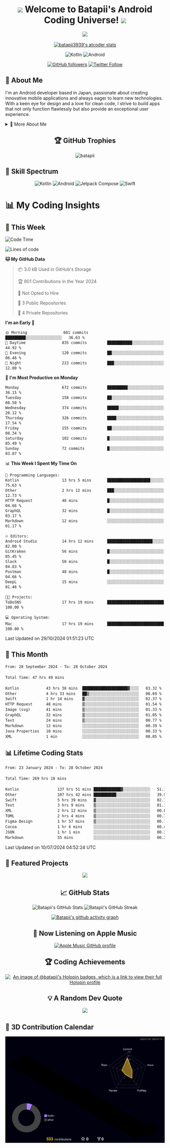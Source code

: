 <h1 align="center">
  <img src="https://media.giphy.com/media/hvRJCLFzcasrR4ia7z/giphy.gif" width="28">
  Welcome to Batapii's Android Coding Universe!
  <img src="https://media.giphy.com/media/hvRJCLFzcasrR4ia7z/giphy.gif" width="28">
</h1>

<p align="center">
  <img src="https://readme-typing-svg.herokuapp.com/?lines=Android+Developer+in+Japan;Always%20learning%20new%20things&font=Fira%20Code&center=true&width=440&height=45&color=f75c7e&vCenter=true&size=22">
</p>

<div align="center">

[![batapii3939's atcoder stats](https://atcoder-readme-stats.vercel.app/stats/batapii3939?theme=dark&show_history=5&width=450)](https://github.com/iwbc-mzk/atcoder-readme-stats)

![Kotlin](https://img.shields.io/badge/Kotlin-★☆☆☆☆☆☆☆☆☆-brightgreen)
![Android](https://img.shields.io/badge/Android-★☆☆☆☆☆☆☆☆☆-brightgreen)

  
[![GitHub followers](https://img.shields.io/github/followers/batapii?style=social)](https://github.com/batapii)
[![Twitter Follow](https://img.shields.io/twitter/follow/batapii?style=social)](https://twitter.com/batapii3939)

</div>

## 🚀 About Me
I'm an Android developer based in Japan, passionate about creating innovative mobile applications and always eager to learn new technologies. With a keen eye for design and a love for clean code, I strive to build apps that not only function flawlessly but also provide an exceptional user experience.

<details>
<summary>🌟 More About Me</summary>

- 🔭 I'm currently working on revolutionizing mobile productivity apps
- 🌱 I'm currently learning Kotlin Multiplatform and Jetpack Compose
- 👯 I'm looking to collaborate on open-source Android projects

</details>

<h2 align="center">🏆 GitHub Trophies</h2>
<p align="center">
  <img src="https://github-profile-trophy.vercel.app/?username=batapii&theme=nord&column=7&no-frame=true&no-bg=true&rank=SECRET,SSS,SS,S,AAA,AA,A,B,C,?" alt="batapii" />
</p>

## 🌈 Skill Spectrum

<div align="center">

![Kotlin](https://img.shields.io/badge/Kotlin-0095D5?style=for-the-badge&logo=kotlin&logoColor=white)
![Android](https://img.shields.io/badge/Android-3DDC84?style=for-the-badge&logo=android&logoColor=white)
![Jetpack Compose](https://img.shields.io/badge/Jetpack%20Compose-4285F4?style=for-the-badge&logo=jetpackcompose&logoColor=white)
![Swift](https://img.shields.io/badge/Swift-FA7343?style=for-the-badge&logo=swift&logoColor=white)

</div>


# 📊 My Coding Insights

## 📅 This Week
<!--START_SECTION:waka-week-->
![Code Time](http://img.shields.io/badge/Code%20Time-270%20hrs-blue)

![Lines of code](https://img.shields.io/badge/From%20Hello%20World%20I%27ve%20Written-125.8%20thousand%20lines%20of%20code-blue)

**🐱 My GitHub Data** 

> 📦 3.0 kB Used in GitHub's Storage 
 > 
> 🏆 801 Contributions in the Year 2024
 > 
> 🚫 Not Opted to Hire
 > 
> 📜 3 Public Repositories 
 > 
> 🔑 4 Private Repositories 
 > 
**I'm an Early 🐤** 

```text
🌞 Morning                681 commits         █████████░░░░░░░░░░░░░░░░   36.63 % 
🌆 Daytime                835 commits         ███████████░░░░░░░░░░░░░░   44.92 % 
🌃 Evening                120 commits         ██░░░░░░░░░░░░░░░░░░░░░░░   06.46 % 
🌙 Night                  223 commits         ███░░░░░░░░░░░░░░░░░░░░░░   12.00 % 
```
📅 **I'm Most Productive on Monday** 

```text
Monday                   672 commits         █████████░░░░░░░░░░░░░░░░   36.15 % 
Tuesday                  158 commits         ██░░░░░░░░░░░░░░░░░░░░░░░   08.50 % 
Wednesday                374 commits         █████░░░░░░░░░░░░░░░░░░░░   20.12 % 
Thursday                 326 commits         ████░░░░░░░░░░░░░░░░░░░░░   17.54 % 
Friday                   155 commits         ██░░░░░░░░░░░░░░░░░░░░░░░   08.34 % 
Saturday                 102 commits         █░░░░░░░░░░░░░░░░░░░░░░░░   05.49 % 
Sunday                   72 commits          █░░░░░░░░░░░░░░░░░░░░░░░░   03.87 % 
```


📊 **This Week I Spent My Time On** 

```text
💬 Programming Languages: 
Kotlin                   13 hrs 5 mins       ███████████████████░░░░░░   75.63 % 
Other                    2 hrs 12 mins       ███░░░░░░░░░░░░░░░░░░░░░░   12.73 % 
HTTP Request             48 mins             █░░░░░░░░░░░░░░░░░░░░░░░░   04.66 % 
GraphQL                  32 mins             █░░░░░░░░░░░░░░░░░░░░░░░░   03.17 % 
Markdown                 12 mins             ░░░░░░░░░░░░░░░░░░░░░░░░░   01.17 % 

🔥 Editors: 
Android Studio           14 hrs 12 mins      ████████████████████░░░░░   82.00 % 
GitKraken                56 mins             █░░░░░░░░░░░░░░░░░░░░░░░░   05.45 % 
Slack                    50 mins             █░░░░░░░░░░░░░░░░░░░░░░░░   04.83 % 
Postman                  48 mins             █░░░░░░░░░░░░░░░░░░░░░░░░   04.66 % 
DeepL                    15 mins             ░░░░░░░░░░░░░░░░░░░░░░░░░   01.46 % 

🐱‍💻 Projects: 
ToDoSNS                  17 hrs 19 mins      █████████████████████████   100.00 % 

💻 Operating System: 
Mac                      17 hrs 19 mins      █████████████████████████   100.00 % 
```


 Last Updated on 29/10/2024 01:51:23 UTC
<!--END_SECTION:waka-week-->

## 📅 This Month
<!--START_SECTION:wakamonth-->

```txt
From: 28 September 2024 - To: 28 October 2024

Total Time: 47 hrs 49 mins

Kotlin            43 hrs 38 mins  ████████████████████▓░░░░   83.32 %
Other             4 hrs 33 mins   ██▒░░░░░░░░░░░░░░░░░░░░░░   08.69 %
Swift             1 hr 14 mins    ▓░░░░░░░░░░░░░░░░░░░░░░░░   02.37 %
HTTP Request      48 mins         ▒░░░░░░░░░░░░░░░░░░░░░░░░   01.54 %
Image (svg)       41 mins         ▒░░░░░░░░░░░░░░░░░░░░░░░░   01.33 %
GraphQL           32 mins         ▒░░░░░░░░░░░░░░░░░░░░░░░░   01.05 %
Text              24 mins         ▒░░░░░░░░░░░░░░░░░░░░░░░░   00.77 %
Markdown          12 mins         ░░░░░░░░░░░░░░░░░░░░░░░░░   00.39 %
Java Properties   10 mins         ░░░░░░░░░░░░░░░░░░░░░░░░░   00.33 %
XML               1 min           ░░░░░░░░░░░░░░░░░░░░░░░░░   00.05 %
```

<!--END_SECTION:wakamonth-->

## 📊 Lifetime Coding Stats

<!--START_SECTION:wakaalltime-->

```txt
From: 23 January 2024 - To: 28 October 2024

Total Time: 269 hrs 18 mins

Kotlin                 137 hrs 51 mins ████████████▓░░░░░░░░░░░░   51.19 %
Other                  107 hrs 42 mins ██████████░░░░░░░░░░░░░░░   39.99 %
Swift                  5 hrs 39 mins   ▓░░░░░░░░░░░░░░░░░░░░░░░░   02.10 %
Text                   3 hrs 9 mins    ▒░░░░░░░░░░░░░░░░░░░░░░░░   01.17 %
XML                    2 hrs 12 mins   ▒░░░░░░░░░░░░░░░░░░░░░░░░   00.82 %
TOML                   2 hrs 4 mins    ▒░░░░░░░░░░░░░░░░░░░░░░░░   00.77 %
Figma Design           1 hr 57 mins    ▒░░░░░░░░░░░░░░░░░░░░░░░░   00.73 %
Cocoa                  1 hr 6 mins     ░░░░░░░░░░░░░░░░░░░░░░░░░   00.41 %
JSON                   1 hr 1 min      ░░░░░░░░░░░░░░░░░░░░░░░░░   00.38 %
Markdown               55 mins         ░░░░░░░░░░░░░░░░░░░░░░░░░   00.34 %
```

<!--END_SECTION:wakaalltime-->

Last Updated on 10/07/2024 04:52:24 UTC

## 🌟 Featured Projects

<div align="center">
  <a href="https://github.com/batapii/ToDoSNS">
    <img src="https://github-readme-stats.vercel.app/api/pin/?username=batapii&repo=ToDoSNS&theme=radical" />
  </a>

## 📈 GitHub Stats

<div align="center">
  <img src="https://github-readme-stats.vercel.app/api?username=batapii&show_icons=true&theme=radical" alt="Batapii's GitHub Stats" />
  <img src="https://github-readme-streak-stats.herokuapp.com/?user=batapii&theme=radical" alt="Batapii's GitHub Streak" />
  
[![Batapii's github activity graph](https://github-readme-activity-graph.vercel.app/graph?username=batapii&theme=react-dark)](https://github.com/ashutosh00710/github-readme-activity-graph)
</div>

## 🎵 Now Listening on Apple Music

<div align="center">
  
[![Apple Music GitHub profile](https://music-profile.rayriffy.com/theme/dark.svg?uid=001005.6598667d2ffd4a10a4f429edd0ba24c4.1156)](https://github.com/rayriffy/apple-music-github-profile)

</div>


## 🏆 Coding Achievements

<div align="center">

[![An image of @batapii's Holopin badges, which is a link to view their full Holopin profile](https://holopin.me/batapii)](https://holopin.io/@batapii)

</div>

## 💡 A Random Dev Quote

<div align="center">

![](https://quotes-github-readme.vercel.app/api?type=horizontal&theme=radical)

</div>

</div>

## 🚀 3D Contribution Calendar

<div align="center">
  
![](./profile-3d-contrib/profile-night-rainbow.svg)

</div>
